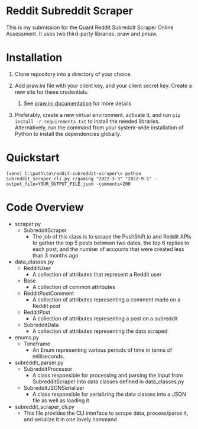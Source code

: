 # Reddit Subreddit Scraper
This is my submission for the Quant Reddit Subreddit Scraper Online Assessment. It uses two third-party libraries: praw and pmaw.

Installation
============
1. Clone repository into a directory of your choice.
2. Add praw.ini file with your client key, and your client secret key. Create a new site for these credentials.
    1. See [praw.ini documentation](praw.readthedocs.io/en/stable/getting_started/configuration/prawini.html) for more details
   
3.  Preferably, create a new virtual environment, activate it, and run `pip install -r requirements.txt` to install the needed libraries. Alternatively, run the command from your system-wide installation of Python to install the dependencies globally. 

Quickstart
==========
```
(venv) C:\path\to\reddit-subreddit-scraper\> python subreddit_scraper_cli.py r/gaming "2022-3-3" "2022-9-1" -output_file=YOUR_OUTPUT_FILE.json -comments=200
```
Code Overview
=============
- scraper.py
  - SubredditScraper
      - The job of this class is to scrape the PushShift.io and Reddit APIs to gather the top 5 posts between two dates, the top 6 replies to each post, and the number of accounts that were created less than 3 months ago.
- data_classes.py
  - RedditUser
    - A collection of attributes that represent a Reddit user
  - Base
    - A collection of common attributes
  - RedditPostComment
    - A collection of attributes representing a comment made on a Reddit post
  - RedditPost
    - A collection of attributes representing a post on a subreddit
  - SubredditData
    - A collection of attributes representing the data scraped
- enums.py
  - Timeframe
    - An Enum representing various periods of time in terms of milliseconds.
- subreddit_parser.py
  - SubredditProcessor
    - A class responsible for processing and parsing the input from SubredditScraper into data classes defined in data_classes.py
  - SubredditJSONSerializer
    - A class responsible for serializing the data classes into a JSON file as well as loading it
- subreddit_scraper_cli.py
    - This file provides the CLI interface to scrape data, process/parse it, and serialize it in one lovely command
